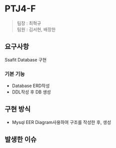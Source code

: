 # PTJ4-F

> 팀장 : 최혁규  
> 팀원 : 김서현, 배장한

## 요구사항
Ssafit Database 구현

### 기본 기능
- Database ERD작성
- DDL작성 후 DB 생성

## 구현 방식
- Mysql EER Diagram사용하여 구조를 작성한 후, 생성

## 발생한 이슈
